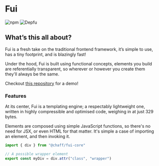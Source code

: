 # Fui

![npm](https://img.shields.io/npm/v/@chaff/fui.svg?style=flat-square)
![Depfu](https://img.shields.io/depfu/iainreid820/fui.svg?style=flat-square)

## What’s this all about?

Fui is a fresh take on the traditional frontend framework, it’s simple to use, has a tiny footprint, and is blazingly fast!

Under the hood, Fui is built using functional concepts, elements you build are referentially transparent, so wherever or however you create them they'll always be the same.

Checkout [this repository](https://git.io/fjvBY) for a demo!

### Features

At its center, Fui is a templating engine; a respectably lightweight one, written in highly compressible and optimised code, weighing in at just 329 bytes.

Elements are composed using simple JavaScript functions, so there's no need for JSX, or even HTML for that matter. It's simple a case of importing an element, and then invoking it.

```javascript
import { div } from "@chaff/fui-core"

// A possible wrapper element
export const myDiv = div.attr("class", "wrapper")
```
